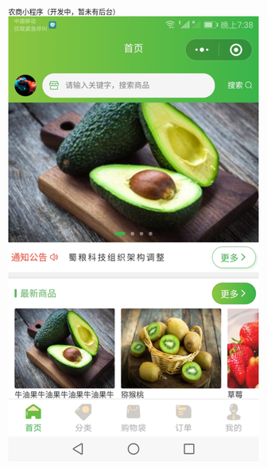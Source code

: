 农商小程序（开发中，暂未有后台）
![小程序图片展示](https://github.com/h8877253/nongshang/blob/master/images/other/showphoto1.jpg)
